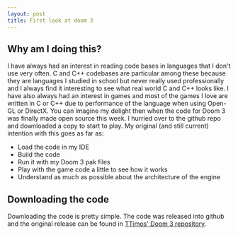 ```yaml
---
layout: post
title: First look at doom 3
---
```


## Why am I doing this?

I have always had an interest in reading code bases in languages that I don't use very often. C and C++ codebases are particular among these because they are languages I studied in school but never really used professionally and I always find it interesting to see what real world C and C++ looks like. I have also always had an interest in games and most of the games I love are written in C or C++ due to performance of the language when using Open-GL or DirectX.
You can imagine my delight then when the code for Doom 3 was finally made open source this week. I hurried over to the github repo and downloaded a copy to start to play. My original (and still current) intention with this goes as far as:

- Load the code in my IDE
- Build the code
- Run it with my Doom 3 pak files 
- Play with the game code a little to see how it works
- Understand as much as possible about the architecture of the engine


## Downloading the code

Downloading the code is pretty simple. The code was released into github and the original release can be found in [TTimos' Doom 3 repository](https://github.com/TTimo/doom3.gpl "Doom 3 repository").